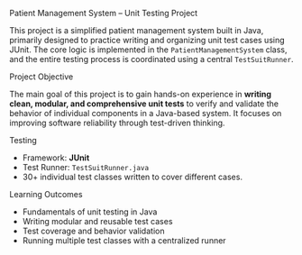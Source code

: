  Patient Management System – Unit Testing Project

This project is a simplified patient management system built in Java, primarily designed to practice writing and organizing unit test cases using JUnit. The core logic is implemented in the `PatientManagementSystem` class, and the entire testing process is coordinated using a central `TestSuitRunner`.

 Project Objective

The main goal of this project is to gain hands-on experience in **writing clean, modular, and comprehensive unit tests** to verify and validate the behavior of individual components in a Java-based system. It focuses on improving software reliability through test-driven thinking.

 Testing

- Framework: **JUnit**
- Test Runner: `TestSuitRunner.java`
- 30+ individual test classes written to cover different cases.

 Learning Outcomes

- Fundamentals of unit testing in Java  
- Writing modular and reusable test cases  
- Test coverage and behavior validation  
- Running multiple test classes with a centralized runner  

